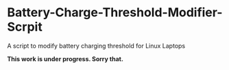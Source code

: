 # Battery-Charge-Threshold-Modifier-Scrpit
A script to modify battery charging threshold for Linux Laptops

**This work is under progress. Sorry that.**
